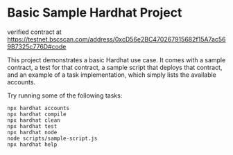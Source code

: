 # Basic Sample Hardhat Project

verified contract at https://testnet.bscscan.com/address/0xcD56e2BC470267915682f15A7ac569B7325c776D#code

This project demonstrates a basic Hardhat use case. It comes with a sample contract, a test for that contract, a sample script that deploys that contract, and an example of a task implementation, which simply lists the available accounts.

Try running some of the following tasks:

```shell
npx hardhat accounts
npx hardhat compile
npx hardhat clean
npx hardhat test
npx hardhat node
node scripts/sample-script.js
npx hardhat help
```

